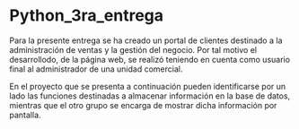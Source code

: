 # Python_3ra_entrega
Para la presente entrega se ha creado un portal de clientes destinado a la administración de ventas y la gestión del negocio. Por tal motivo el desarrollodo, de la página web,
se realizó teniendo en cuenta como usuario final al administrador de una unidad comercial.

En el proyecto que se presenta a continuación pueden identificarse por un lado las funciones destinadas a almacenar información en la base de datos, mientras que el otro grupo se encarga de mostrar dicha información por pantalla.
